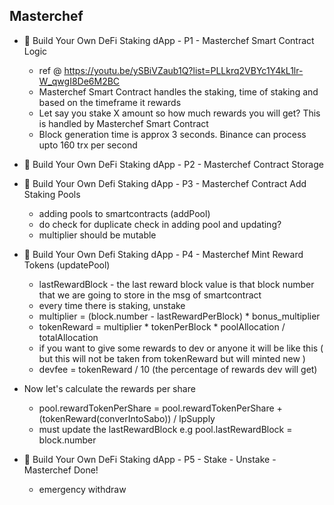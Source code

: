 ## Masterchef

- 🤑 Build Your Own DeFi Staking dApp - P1 - Masterchef Smart Contract Logic
    - ref @ https://youtu.be/ySBiVZaub1Q?list=PLLkrq2VBYc1Y4kL1lr-W_qwgI8De6M2BC
    - Masterchef Smart Contract handles the staking, time of staking and based on the timeframe it rewards
    - Let say you stake X amount so how much rewards you will get? This is handled by Masterchef Smart Contract
    - Block generation time is approx 3 seconds. Binance can process upto 160 trx per second
- 🤑 Build Your Own DeFi Staking dApp - P2 - Masterchef Contract Storage
- 🤑 Build Your Own Defi Staking dApp - P3 - Masterchef Contract Add Staking Pools
    - adding pools to smartcontracts (addPool)
    - do check for duplicate check in adding pool and updating?
    - multiplier should be mutable
- 🤑 Build Your Own Defi Staking dApp - P4 - Masterchef Mint Reward Tokens (updatePool)
    - lastRewardBlock - the last reward block value is that block number that we are going to store in the msg of smartcontract
    - every time there is staking, unstake 
    - multiplier = (block.number - lastRewardPerBlock) * bonus_multiplier
    - tokenReward = multiplier * tokenPerBlock * poolAllocation / totalAllocation
    - if you want to give some rewards to dev or anyone it will be like this ( but this will not be taken from tokenReward but will minted new )
    - devfee = tokenReward / 10 (the percentage of rewards dev will get)
    
- Now let's calculate the rewards per share
    - pool.rewardTokenPerShare = pool.rewardTokenPerShare + (tokenReward(converIntoSabo)) / lpSupply
    - must update the lastRewardBlock e.g pool.lastRewardBlock = block.number

- 🤑 Build Your Own DeFi Staking dApp - P5 - Stake - Unstake - Masterchef Done!
    - emergency withdraw


    

